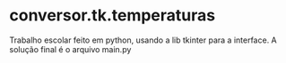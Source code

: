 # conversor.tk.temperaturas
Trabalho escolar feito em python,
usando a lib tkinter para a interface.
A solução final  é o arquivo main.py
